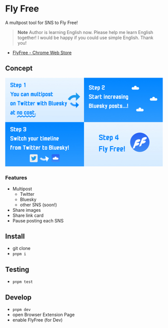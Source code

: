 # Fly Free

A multpost tool for SNS to Fly Free!

> **Note**
> Author is learning English now.
> Please help me learn English together!
> I would be happy if you could use simple English. Thank you!

- [FlyFree - Chrome Web Store](https://chrome.google.com/webstore/detail/flyfree/mjlfkhenobdjdonefhdbpigopndgeogm)

## Concept

![Step 1 You can multipost on Twitter with Bluesky at no cost. / Step 2 Start increasing Bluesky posts...! / Step 3 Switch your timeline from Twitter to Bluesky! / Step 4 Fly Free!](readme-resources/feature.jpg)

### Features

- Multipost
  - Twitter
  - Bluesky
  - other SNS (soon!)
- Share images
- Share link card
- Pause posting each SNS

## Install

- git clone
- `pnpm i`

## Testing

- `pnpm test`

## Develop

- `pnpm dev`
- open Browser Extension Page
- enable FlyFree (for Dev)
